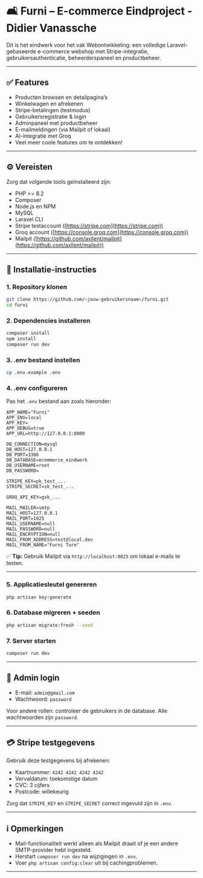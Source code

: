 # 🛋️ Furni – E-commerce Eindproject - Didier Vanassche

Dit is het eindwerk voor het vak Webontwikkeling: een volledige Laravel-gebaseerde e-commerce webshop met Stripe-integratie, gebruikersauthenticatie, beheerderspaneel en productbeheer.

---

## ✅ Features

- Producten browsen en detailpagina’s  
- Winkelwagen en afrekenen  
- Stripe-betalingen (testmodus)  
- Gebruikersregistratie & login  
- Adminpaneel met productbeheer  
- E-mailmeldingen (via Mailpit of lokaal)  
- AI-integratie met Groq  
- Veel meer coole features om te ontdekken!

---

## ⚙️ Vereisten

Zorg dat volgende tools geïnstalleerd zijn:

- PHP >= 8.2  
- Composer  
- Node.js en NPM  
- MySQL  
- Laravel CLI  
- Stripe testaccount ([https://stripe.com](https://stripe.com))  
- Groq account ([https://console.groq.com](https://console.groq.com))  
- Mailpit ([https://github.com/axllent/mailpit](https://github.com/axllent/mailpit))

---

## 🚀 Installatie-instructies

### 1. Repository klonen

```bash
git clone https://github.com/<jouw-gebruikersnaam>/furni.git  
cd furni
```

### 2. Dependencies installeren

```bash
composer install  
npm install  
composer run dev
```

### 3. .env bestand instellen

```bash
cp .env.example .env
```

### 4. .env configureren

Pas het `.env` bestand aan zoals hieronder:

```env
APP_NAME="Furni"
APP_ENV=local
APP_KEY=
APP_DEBUG=true
APP_URL=http://127.0.0.1:8000

DB_CONNECTION=mysql
DB_HOST=127.0.0.1
DB_PORT=3306
DB_DATABASE=ecommerce_eindwerk
DB_USERNAME=root
DB_PASSWORD=

STRIPE_KEY=pk_test_...
STRIPE_SECRET=sk_test_...

GROQ_API_KEY=gsk_...

MAIL_MAILER=smtp
MAIL_HOST=127.0.0.1
MAIL_PORT=1025
MAIL_USERNAME=null
MAIL_PASSWORD=null
MAIL_ENCRYPTION=null
MAIL_FROM_ADDRESS=test@local.dev
MAIL_FROM_NAME="Furni Ture"
```

✅ **Tip:** Gebruik Mailpit via `http://localhost:8025` om lokaal e-mails te testen.

---

### 5. Applicatiesleutel genereren

```bash
php artisan key:generate
```

### 6. Database migreren + seeden

```bash
php artisan migrate:fresh --seed
```

### 7. Server starten

```bash
composer run dev
```

---

## 🔐 Admin login

- E-mail: `admin@gmail.com`  
- Wachtwoord: `password`

Voor andere rollen: controleer de gebruikers in de database. Alle wachtwoorden zijn `password`.

---

## 💳 Stripe testgegevens

Gebruik deze testgegevens bij afrekenen:

- Kaartnummer: `4242 4242 4242 4242`  
- Vervaldatum: toekomstige datum  
- CVC: 3 cijfers  
- Postcode: willekeurig  

Zorg dat `STRIPE_KEY` en `STRIPE_SECRET` correct ingevuld zijn in `.env`.

---

## ℹ️ Opmerkingen

- Mail-functionaliteit werkt alleen als Mailpit draait of je een andere SMTP-provider hebt ingesteld.  
- Herstart `composer run dev` na wijzigingen in `.env`.  
- Voer `php artisan config:clear` uit bij cachingproblemen.

---
